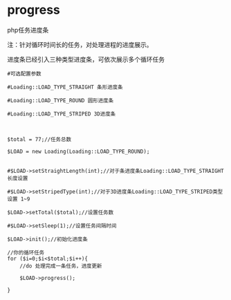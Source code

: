# progress
php任务进度条

注：针对循环时间长的任务，对处理进程的进度展示。

进度条已经引入三种类型进度条，可依次展示多个循环任务


    #可选配置参数

    #Loading::LOAD_TYPE_STRAIGHT 条形进度条

    #Loading::LOAD_TYPE_ROUND 圆形进度条

    #Loading::LOAD_TYPE_STRIPED 3D进度条



    $total = 77;//任务总数

    $LOAD = new Loading(Loading::LOAD_TYPE_ROUND);


    #$LOAD->setStraightLength(int);//对于条进度条Loading::LOAD_TYPE_STRAIGHT长度设置

    #$LOAD->setStripedType(int);//对于3D进度条Loading::LOAD_TYPE_STRIPED类型设置 1~9

    $LOAD->setTotal($total);//设置任务数

    #$LOAD->setSleep(1);//设置任务间隔时间

    $LOAD->init();//初始化进度条

    //你的循环任务
    for ($i=0;$i<$total;$i++){
        //do 处理完成一条任务，进度更新
    
        $LOAD->progress();

    }



